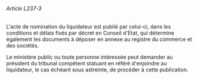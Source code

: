 ###### Article L237-3

L'acte de nomination du liquidateur est publié par celui-ci, dans les conditions et délais fixés par décret en Conseil d'Etat, qui détermine également les documents à déposer en annexe au registre du commerce et des sociétés.

Le ministère public ou toute personne intéressée peut demander au président du tribunal compétent statuant en référé d'enjoindre au liquidateur, le cas échéant sous astreinte, de procéder à cette publication.

